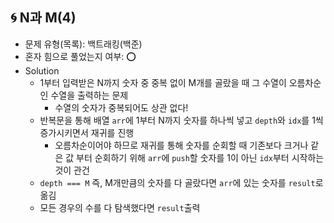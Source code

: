 ## 🌀 N과 M(4)

- 문제 유형(목록): 백트래킹(백준)
- 혼자 힘으로 풀었는지 여부: ⭕️
- Solution
  - 1부터 입력받은 N까지 숫자 중 중복 없이 M개를 골랐을 때 그 수열이 오름차순인 수열을 출력하는 문제
    - 수열의 숫자가 중복되어도 상관 없다!
  - 반복문을 통해 배열 `arr`에 1부터 N까지 숫자를 하나씩 넣고 `depth`와 `idx`를 1씩 증가시키면서 재귀를 진행
    - 오름차순이어야 하므로 재귀를 통해 숫자를 순회할 때 기존보다 크거나 같은 값 부터 순회하기 위해 `arr`에 `push`할 숫자를 1이 아닌 `idx`부터 시작하는 것이 관건
  - `depth === M` 즉, M개만큼의 숫자를 다 골랐다면 `arr`에 있는 숫자를 `result`로 옮김
  - 모든 경우의 수를 다 탐색했다면 `result`출력
